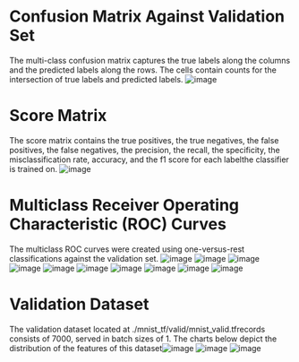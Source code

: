 # Confusion Matrix Against Validation Set
The multi-class confusion matrix captures the true labels along the columns and the predicted labels along the rows. The cells contain counts for the intersection of true labels and predicted labels. 
![image](images/dca8111853b5a3f193f06fbec575f4c9.png)
# Score Matrix 
The score matrix contains the true positives, the true negatives, the false positives, the false negatives, the precision, the recall, the specificity, the misclassification rate, accuracy, and the f1 score for each labelthe classifier is trained on. 
![image](images/559de83b42fa7116512606625a94f887.png)
# Multiclass Receiver Operating Characteristic (ROC) Curves 
The multiclass ROC curves were created using one-versus-rest classifications against the validation set.
![image](images/a27df49177eb5ec59335bb1fdbb6b8ef.png)
![image](images/146aba82cfa1dc8cd9f7e706dc40f10d.png)
![image](images/d8f8b66f25f0479482217c235a214b3b.png)
![image](images/f1ae6d03d902ffe2b55ae37201f255eb.png)
![image](images/9a24ace0d2dc2bf35e85320fc2be17ae.png)
![image](images/757e02d46202afb0484db822a1143122.png)
![image](images/4855c6f16ed263ff38c91325dff16175.png)
![image](images/6e1c34d5edd254edc19868aff6f2cada.png)
![image](images/7b8c9de883918cc909364b297fc86df5.png)
![image](images/4e3ffd7e5c615a7777576b60e25b307d.png)
# Validation Dataset 
The validation dataset located at ./mnist_tf/valid/mnist_valid.tfrecords consists of 7000, served in batch sizes of 1.
 The charts below depict the distribution of the features of this dataset![image](./images/1366735312125e1c627580929db49b88.png)
![image](./images/cce915f2e87eacd5b811286401be4ee4.png)
![image](./images/48cf72d61f71721c0ef70149ed352d7c.png)
